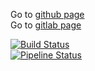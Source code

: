 Go to [github page](https://kencho51.github.io/)  
Go to [gitlab page](https://kencho18.gitlab.io/gigathing/)

[![Build Status](https://travis-ci.com/kencho51/gigathing.svg?branch=master)](https://travis-ci.com/kencho51/gigathing)  
[![Pipeline Status](https://gitlab.com/kencho18/gigathing/badges/master/pipeline.svg)](https://gitlab.com/kencho18/-/commits/master)